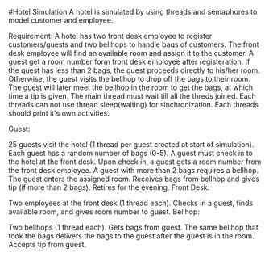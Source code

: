 #Hotel Simulation A hotel is simulated by using threads and semaphores to model customer and employee.

Requirement: A hotel has two front desk employee to register customers/guests and two bellhops to handle bags of customers. The front desk employee will find an available room and assign it to the customer. A guest get a room number form front desk employee after registeration. If the guest has less than 2 bags, the guest proceeds directly to his/her room. Otherwise, the guest visits the bellhop to drop off the bags to their room. The guest will later meet the bellhop in the room to get the bags, at which time a tip is given. The main thread must wait till all the threds joined. Each threads can not use thread sleep(waiting) for sinchronization. Each threads should print it's own activities.

Guest:

25 guests visit the hotel (1 thread per guest created at start of simulation).
Each guest has a random number of bags (0-5).
A guest must check in to the hotel at the front desk.
Upon check in, a guest gets a room number from the front desk employee.
A guest with more than 2 bags requires a bellhop.
The guest enters the assigned room.
Receives bags from bellhop and gives tip (if more than 2 bags).
Retires for the evening.
Front Desk:

Two employees at the front desk (1 thread each).
Checks in a guest, finds available room, and gives room number to guest.
Bellhop:

Two bellhops (1 thread each).
Gets bags from guest.
The same bellhop that took the bags delivers the bags to the guest after the guest is in the room.
Accepts tip from guest.

